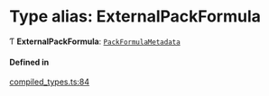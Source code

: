 # Type alias: ExternalPackFormula

Ƭ **ExternalPackFormula**: [`PackFormulaMetadata`](PackFormulaMetadata.md)

#### Defined in

[compiled_types.ts:84](https://github.com/coda/packs-sdk/blob/main/compiled_types.ts#L84)
